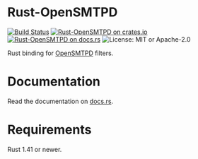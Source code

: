 # Rust-OpenSMTPD

[![Build Status](https://api.travis-ci.org/breard-r/rust-opensmtpd.svg?branch=master)](https://travis-ci.org/breard-r/rust-opensmtpd)
[![Rust-OpenSMTPD on crates.io](https://img.shields.io/crates/v/opensmtpd.svg)](https://crates.io/crates/opensmtpd)
[![Rust-OpenSMTPD on docs.rs](https://docs.rs/opensmtpd/badge.svg)](https://docs.rs/opensmtpd/)
![License: MIT or Apache-2.0](https://img.shields.io/crates/l/opensmtpd)


Rust binding for [OpenSMTPD](https://www.opensmtpd.org/) filters.


# Documentation

Read the documentation on [docs.rs](https://docs.rs/opensmtpd/).


# Requirements

Rust 1.41 or newer.
